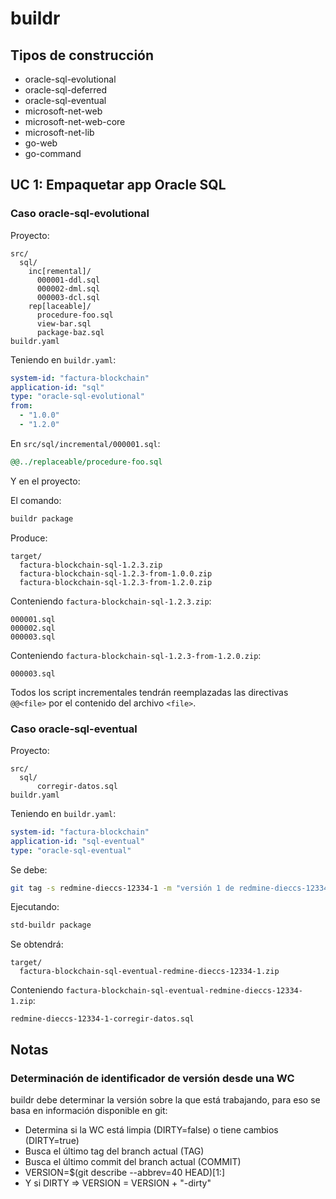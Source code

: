 # buildr

## Tipos de construcción

- oracle-sql-evolutional
- oracle-sql-deferred
- oracle-sql-eventual
- microsoft-net-web
- microsoft-net-web-core
- microsoft-net-lib
- go-web
- go-command

## UC 1: Empaquetar app Oracle SQL

### Caso oracle-sql-evolutional

Proyecto:

```tree
src/
  sql/
    inc[remental]/
      000001-ddl.sql
      000002-dml.sql
      000003-dcl.sql
    rep[laceable]/
      procedure-foo.sql
      view-bar.sql
      package-baz.sql
buildr.yaml
```

Teniendo en `buildr.yaml`:

```yaml
system-id: "factura-blockchain"
application-id: "sql"
type: "oracle-sql-evolutional"
from:
  - "1.0.0"
  - "1.2.0"
```

En `src/sql/incremental/000001.sql`:

```sql
@@../replaceable/procedure-foo.sql
```

Y en el proyecto:

El comando:

```sh
buildr package
```

Produce:

```tree
target/
  factura-blockchain-sql-1.2.3.zip
  factura-blockchain-sql-1.2.3-from-1.0.0.zip
  factura-blockchain-sql-1.2.3-from-1.2.0.zip
```

Conteniendo `factura-blockchain-sql-1.2.3.zip`:

```tree
000001.sql
000002.sql
000003.sql
```

Conteniendo `factura-blockchain-sql-1.2.3-from-1.2.0.zip`:

```tree
000003.sql
```

Todos los script incrementales tendrán reemplazadas las directivas `@@<file>` por el contenido del archivo `<file>`.

### Caso oracle-sql-eventual

Proyecto:

```tree
src/
  sql/
      corregir-datos.sql
buildr.yaml
```

Teniendo en `buildr.yaml`:

```yaml
system-id: "factura-blockchain"
application-id: "sql-eventual"
type: "oracle-sql-eventual"
```

Se debe:

```sh
git tag -s redmine-dieccs-12334-1 -m "versión 1 de redmine-dieccs-12334"
```

Ejecutando:

```sh
std-buildr package
```

Se obtendrá:

```tree
target/
  factura-blockchain-sql-eventual-redmine-dieccs-12334-1.zip
```

Conteniendo `factura-blockchain-sql-eventual-redmine-dieccs-12334-1.zip`:

```tree
redmine-dieccs-12334-1-corregir-datos.sql
```

## Notas

### Determinación de identificador de versión desde una WC

buildr debe determinar la versión sobre la que está trabajando, para eso se basa en información disponible en git:

- Determina si la WC está limpia (DIRTY=false) o tiene cambios (DIRTY=true)
- Busca el último tag del branch actual (TAG)
- Busca el último commit del branch actual (COMMIT)
- VERSION=$(git describe --abbrev=40 HEAD)[1:]
- Y si DIRTY => VERSION = VERSION + "-dirty"

